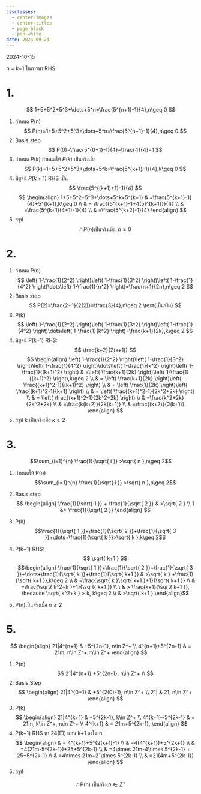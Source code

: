```yaml
---
cssclasses:
  - center-images
  - center-titles
  - page-black
  - pen-white
date: 2024-09-24
---
```

2024-10-15

n = k+1 ในการหา RHS

# 1.

$$
1+5+5^2+5^3+\dots+5^n=\frac{5^{n+1}-1}{4},n\geq 0
$$

1. กำหนด P(n)
$$
P(n)=1+5+5^2+5^3+\dots+5^n=\frac{5^{n+1}-1}{4},n\geq 0
$$
2. Basis step
$$
P(0)=\frac{5^{0+1}-1}{4}=\frac{4}{4}=1
$$
3. กำหนด $P(k)$
กำหนดให้ $P(k)$ เป็นจริงเมื่อ
$$
P(k)=1+5+5^2+5^3+\dots+5^k=\frac{5^{k+1}-1}{4},k\geq 0
$$
4. พิสูจน์ $P(k+1)$
RHS เป็น
$$
\frac{5^{(k+1)+1}-1}{4}
$$
$$
\begin{align}
1+5+5^2+5^3+\dots+5^k+5^{k+1} & =\frac{5^{k+1}-1}{4}+5^{k+1},k\geq 0 \\
 & = \frac{{5^{k+1}-1+4(5)^{k+1}}}{4} \\
 & =\frac{5^{k+1}(4+1)-1}{4} \\
 & =\frac{5^{k+2}-1}{4}
\end{align}
$$
5. สรุป
$$
\therefore P(n)\text{เป็นจริงเมื่อ},n\geq0
$$

# 2.

1. กำหนด P(n)
$$
\left( 1-\frac{1}{2^2} \right)\left( 1-\frac{1}{3^2} \right)\left( 1-\frac{1}{4^2} \right)\dots\left( 1-\frac{1}{n^2} \right)=\frac{n+1}{2n},n\geq 2
$$
2. Basis step
$$
P(2)=\frac{2+1}{2(2)}=\frac{3}{4},n\geq 2 \text{เป็นจริง}
$$
3. P(k)
$$
\left( 1-\frac{1}{2^2} \right)\left( 1-\frac{1}{3^2} \right)\left( 1-\frac{1}{4^2} \right)\dots\left( 1-\frac{1}{k^2} \right)=\frac{k+1}{2k},k\geq 2
$$
4. พิสูจน์ P(k+1)
RHS:
$$
\frac{k+2}{2(k+1)}
$$
$$
\begin{align}
\left( 1-\frac{1}{2^2} \right)\left( 1-\frac{1}{3^2} \right)\left( 1-\frac{1}{4^2} \right)\dots\left( 1-\frac{1}{k^2} \right)\left( 1-\frac{1}{(k+1)^2} \right) & =\left( \frac{k+1}{2k} \right)\left( 1-\frac{1}{(k+1)^2} \right),k\geq 2 \\
 & = \left( \frac{k+1}{2k} \right)\left( \frac{(k+1)^2-1}{(k+1)^2} \right) \\
& = \left( \frac{1}{2k} \right)\left( \frac{(k+1)^2-1}{k+1} \right) \\
 & = \left( \frac{(k+1)^2-1}{2k^2+2k} \right)  \\
& = \left( \frac{(k+1)^2-1}{2k^2+2k} \right)  \\
 & =\frac{k^2+2k}{2k^2+2k} \\
 & =\frac{k(k+2)}{2k(k+1)} \\
 & =\frac{(k+2)}{2(k+1)}
\end{align}
$$
5. สรุป k เป็นจริงเมื่อ $k\geq2$

# 3.

$$\sum_{i=1}^{n} \frac{1}{\sqrt{ i }} >\sqrt{ n },n\geq 2$$
1. กำหนดให้ P(n)
$$\sum_{i=1}^{n} \frac{1}{\sqrt{ i }} >\sqrt{ n },n\geq 2$$
2. Basis step
$$
\begin{align}
\frac{1}{\sqrt{ 1 }} + \frac{1}{\sqrt{ 2 }} & >\sqrt{ 2 } \\
1 &> \frac{1}{\sqrt{ 2 }}
\end{align}
$$
3. P(k)
$$\frac{1}{\sqrt{ 1 }}+\frac{1}{\sqrt{ 2 }}+\frac{1}{\sqrt{ 3 }}+\dots+\frac{1}{\sqrt{ k }}>\sqrt{ k },k\geq 2$$
4. P(k+1)
RHS:
$$
\sqrt{ k+1 }
$$
$$\begin{align}
\frac{1}{\sqrt{ 1 }}+\frac{1}{\sqrt{ 2 }}+\frac{1}{\sqrt{ 3 }}+\dots+\frac{1}{\sqrt{ k }}+\frac{1}{\sqrt{ k+1 }} & >\sqrt{ k } +\frac{1}{\sqrt{ k+1 }},k\geq 2 \\
 & =\frac{\sqrt{ k }\sqrt{ k+1 }+1}{\sqrt{ k+1 }} \\
 & =\frac{\sqrt{ k^2+k }+1}{\sqrt{ k+1 }} \\
\
 & > \frac{k+1}{\sqrt{ k+1 }}, \because  \sqrt{ k^2+k } > k, k\geq 2 \\
 & >\sqrt{ k+1 }
\end{align}$$

5. P(n)เป็นจริงเมื่อ $n\geq2$

# 5.

$$
\begin{align}
21|4^{n+1} & +5^{2n-1}, n\in Z^+ \\
4^{n+1}+5^{2n-1}  & = 21m, n\in Z^+,m\in Z^+
\end{align}
$$
1. P(n)
$$
21|4^{n+1} +5^{2n-1}, n\in Z^+ \\
$$
2. Basis Step
$$
\begin{align}
21|4^{0+1} & +5^{2(0)-1}, n\in Z^+ \\
21| & 21, n\in Z^+
\end{align}
$$
3. P(k)
$$
\begin{align}
21|4^{k+1} & +5^{2k-1}, k\in Z^+ \\
4^{k+1}+5^{2k-1}  & = 21m, k\in Z^+,m\in Z^+ \\
4^{k+1}  & = 21m+5^{2k-1},
\end{align}
$$
4. P(k+1)
RHS หา 24($\Box$)
แทน k+1 ลงใน n
$$
\begin{align}
 & = 4^{k+1}+5^{2(k+1)-1} \\
 & =4(4^{k+1})+5^{2k+1} \\
 & =4(21m-5^{2k-1})+25+5^{2k-1} \\
 & =4\times 21m-4\times 5^{2k-1} + 25+5^{2k-1} \\
 & =4\times 21m+21\times 5^{2k-1} \\
 & =21(4m+5^{2k-1})
\end{align}
$$
5. สรูป

$$
\therefore \text{P(n) เป็นจริง;}n\in Z^{+}
$$
